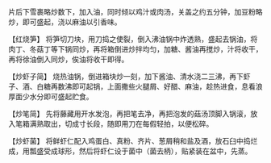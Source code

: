 片后下雪裹略炒数下，加入油，同时倾以鸡汁或肉汤，关盖之约五分钟，加豆粉略炒，即可盛起，浇以麻油以引香味。

【红烧笋】
将笋切刀块，用刀捣之使裂，倒入沸油锅中炸透熟，盛起去锅油，将肉丁、冬菇丁等下锅同炒，再将箱倒进炒拌均匀，加糖、酱油再搅炒，汁将收干，再将徐油倒入同炒，俟油将收干即得。

【炒虾子简】
烧热油锅，倒进箱块炒一刻，加下酱油、清水浇二三沸，再下虾子、酒、白糖再数沸即可起锅，上面撒些火腿屑、好醋、麻油，趁热进食，息看浪厚面少水分即可盛起贮食。

【炒笔简】
先将藤藏用开水发泡，再把笔去净，再把泡发的菇汤顶脚入锅滚，放入笔箱满熟取出，切成寸长段，随即用刀在每假轻拍，以便松碎。

【炒虾菌】
将鲜虾仁配入鸡蛋白、真粉、齐片、葱屑稍和盐及酒，放石臼中捣烂成，用瓢盛受成球形，然后将虾仁设于菌中（菌去柄），贴紧装在盆中，先蒸。